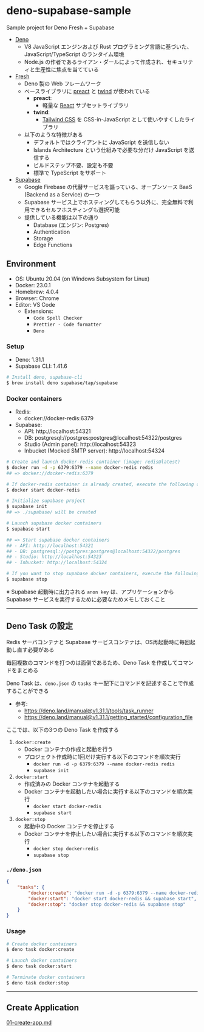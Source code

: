 # deno-supabase-sample

Sample project for Deno Fresh + Supabase

- [Deno](https://deno.land)
    - V8 JavaScript エンジンおよび Rust プログラミング言語に基づいた、JavaScript/TypeScript のランタイム環境
    - Node.js の作者であるライアン・ダールによって作成され、セキュリティと生産性に焦点を当てている
- [Fresh](https://fresh.deno.dev)
    - Deno 製の Web フレームワーク
    - ベースライブラリに [preact](https://preactjs.com) と [twind](https://twind.dev) が使われている
        - **preact**:
            - 軽量な [React](https://reactjs.org) サブセットライブラリ
        - **twind**:
            - [Tailwind CSS](https://tailwindcss.com) を CSS-in-JavaScript として使いやすくしたライブラリ
    - 以下のような特徴がある
        - デフォルトではクライアントに JavaScript を送信しない
        - Islands Architecture という仕組みで必要な分だけ JavaScript を送信する
        - ビルドステップ不要、設定も不要
        - 標準で TypeScript をサポート
- [Supabase](https://supabase.com)
    - Google Firebase の代替サービスを謳っている、オープンソース BaaS (Backend as a Service) の一つ
    - Supabase サービス上でホスティングしてもらう以外に、完全無料で利用できるセルフホスティングも選択可能
    - 提供している機能は以下の通り
        - Database (エンジン: Postgres)
        - Authentication
        - Storage
        - Edge Functions

## Environment

- OS: Ubuntu 20.04 (on Windows Subsystem for Linux)
- Docker: 23.0.1
- Homebrew: 4.0.4
- Browser: Chrome
- Editor: VS Code
    - Extensions:
        - `Code Spell Checker`
        - `Prettier - Code formatter`
        - `Deno`

### Setup
- Deno: 1.31.1
- Supabase CLI: 1.41.6

```bash
# Install deno, supabase-cli
$ brew install deno supabase/tap/supabase
```

### Docker containers
- Redis:
    - docker://docker-redis:6379
- Supabase:
    - API: http://localhost:54321
    - DB: postgresql://postgres:postgres@localhost:54322/postgres
    - Studio (Admin panel): http://localhost:54323
    - Inbucket (Mocked SMTP server): http://localhost:54324

```bash
# Create and launch docker-redis container (image: redis@latest)
$ docker run -d -p 6379:6379 --name docker-redis redis
## => docker://docker-redis:6379

# If docker-redis container is already created, execute the following command (start docker-redis container)
$ docker start docker-redis

# Initialize supabase project
$ supabase init
## => ./supabase/ will be created

# Launch supabase docker containers
$ supabase start

## => Start supabase docker containers
## - API: http://localhost:54321
## - DB: postgresql://postgres:postgres@localhost:54322/postgres
## - Studio: http://localhost:54323
## - Inbucket: http://localhost:54324

# If you want to stop supabase docker containers, execute the following command
$ supabase stop
```

※ Supabase 起動時に出力される `anon key` は、アプリケーションから Supabase サービスを実行するために必要なためメモしておくこと

---

## Deno Task の設定

Redis サーバコンテナと Supabase サービスコンテナは、OS再起動時に毎回起動し直す必要がある

毎回複数のコマンドを打つのは面倒であるため、Deno Task を作成してコマンドをまとめる

Deno Task は、`deno.json` の `tasks` キー配下にコマンドを記述することで作成することができる

- 参考:
    - https://deno.land/manual@v1.31.1/tools/task_runner
    - https://deno.land/manual@v1.31.1/getting_started/configuration_file

ここでは、以下の3つの Deno Task を作成する

1. `docker:create`
    - Docker コンテナの作成と起動を行う
    - プロジェクト作成時に1回だけ実行する以下のコマンドを順次実行
        - `docker run -d -p 6379:6379 --name docker-redis redis`
        - `supabase init`
2. `docker:start`
    - 作成済みの Docker コンテナを起動する
    - Docker コンテナを起動したい場合に実行する以下のコマンドを順次実行
        - `docker start docker-redis`
        - `supabase start`
3. `docker:stop`
    - 起動中の Docker コンテナを停止する
    - Docker コンテナを停止したい場合に実行する以下のコマンドを順次実行
        - `docker stop docker-redis`
        - `supabase stop`

### `./deno.json`
```json
{
    "tasks": {
        "docker:create": "docker run -d -p 6379:6379 --name docker-redis && supabase init",
        "docker:start": "docker start docker-redis && supabase start",
        "docker:stop": "docker stop docker-redis && supabase stop"
    }
}
```

### Usage
```bash
# Create docker containers
$ deno task docker:create

# Launch docker containers
$ deno task docker:start

# Terminate docker containers
$ deno task docker:stop
```

---

## Create Application

[01-create-app.md](./docs/create-app.md)
